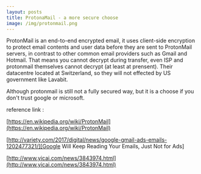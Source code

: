```yaml
---
layout: posts
title: ProtonaMail - a more secure choose
image: /img/protonmail.png
---
```


ProtonMail is an end-to-end encrypted email, it uses client-side encryption to protect email contents and user data before they are sent to ProtonMail servers, in contrast to other common email providers such as Gmail and Hotmail. That means you cannot decrypt during transfer, even ISP and protonmail themselves cannot decrypt (at least at prensent). Their datacentre located at Switzerland, so they will not effected by US government like Lavabit.

Although protonmail is still not a fully secured way, but it is a choose if you don't trust google or microsoft.

reference link :

[https://en.wikipedia.org/wiki/ProtonMail](https://en.wikipedia.org/wiki/ProtonMail)

[http://variety.com/2017/digital/news/google-gmail-ads-emails-1202477321/][Google Will Keep Reading Your Emails, Just Not for Ads]

[http://www.yicai.com/news/3843974.html](http://www.yicai.com/news/3843974.html)
